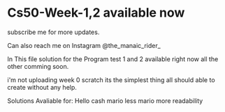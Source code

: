 # Cs50-Week-1,2 available now

subscribe me for more updates.

Can also reach me on Instagram @the_manaic_rider_

In This file solution for the Program test 1 and 2 available right now all the other comming soon.

i'm not uploading week 0 scratch its the simplest thing all should able to create without any help.

Solutions Avaliable for:
Hello
cash
mario less
mario more
readability
